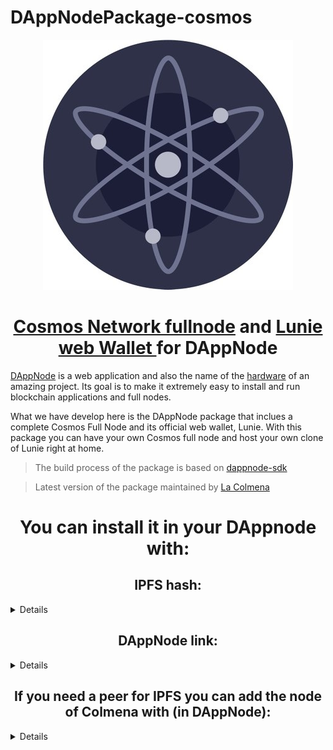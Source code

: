 # DAppNodePackage-cosmos 

<p align="center"> 
<img src="cosmos-avatar.jpg">
</p>

<h1 align="center"> <a href="https://github.com/cosmos/gaia/blob/master/docs/join-mainnet.md">Cosmos Network fullnode</a> and <a href="https://github.com/luniehq/lunie">Lunie web Wallet </a> for DAppNode </h1>

[DAppNode](https://github.com/dappnode/DAppNode) is a web application and also the name of the [hardware](https://shop.dappnode.io) of an amazing project.
Its goal is to make it extremely easy to install and run blockchain applications and
full nodes.

What we have develop here is the DAppNode package that inclues a complete Cosmos Full Node
and its official web wallet, Lunie.
With this package you can have your own Cosmos full node and host your own clone of Lunie right at home.

> The build process of the package is based on [dappnode-sdk](https://github.com/dappnode/DAppNodeSDK)

> Latest version of the package maintained by [La Colmena](https://github.com/Colm3na)

<h1 align="center"> You can install it in your DAppnode with: </h1>


<sumary>
<h2 align="center"> IPFS hash: </h2>
</sumary>
<details>

/ipfs/QmVn1CcPknVMkGCygqrhfZbVryEWbATK642QGAhA1yem96
</details>
  
<sumary>
<h2 align="center"> DAppNode link: </h2>
</sumary>
<details>
  
http://my.dappnode/#/installer/cosmos.public.dappnode.eth
</details>

<sumary>
<h2 align="center"> If you need a peer for IPFS you can add the node of Colmena with (in DAppNode): </h2>
</sumary>

<details>
http://my.dappnode/#/system/add-ipfs-peer/%2Fdns4%2F9de8271ce01118b9.dyndns.dappnode.io%2Ftcp%2F4001%2Fipfs%2FQmap4zbHNm7qECDaaRQHyrYa7vvyrpEBJsoJpyKW3MBb3G
</details>
